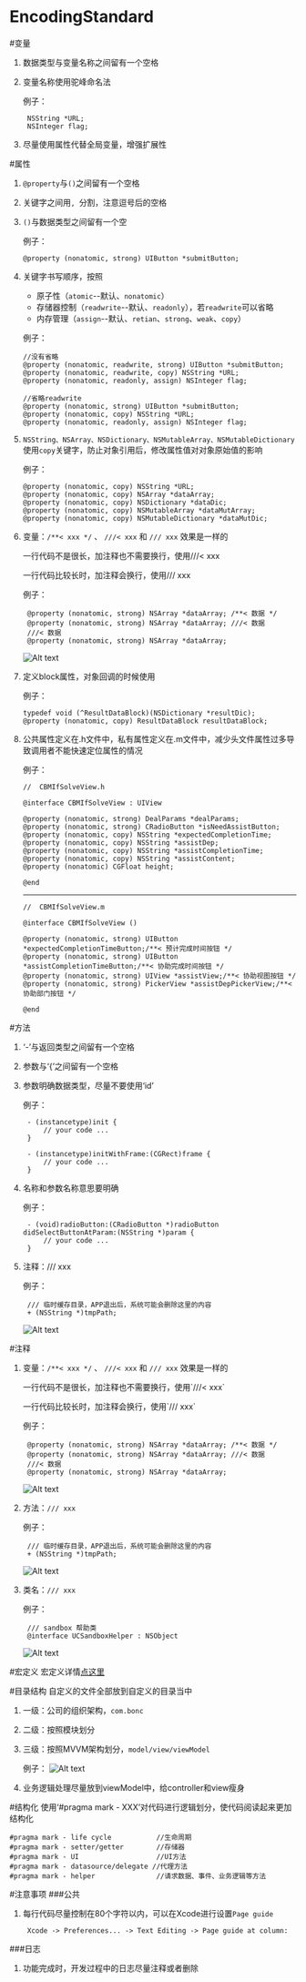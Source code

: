 # EncodingStandard
#变量
1. 数据类型与变量名称之间留有一个空格
2. 变量名称使用驼峰命名法

	例子：
	
		NSString *URL;
		NSInteger flag;
		
3. 尽量使用属性代替全局变量，增强扩展性
	
#属性
1.  `@property`与`()`之间留有一个空格
2.  关键字之间用`, `分割，注意逗号后的空格
3.  `()`与数据类型之间留有一个空

	例子：

		@property (nonatomic, strong) UIButton *submitButton;

4.  关键字书写顺序，按照
	* 原子性（`atomic`--默认、`nonatomic`）
	* 存储器控制（`readwrite`--默认、`readonly`），若`readwrite`可以省略
	* 内存管理（`assign`--默认、`retian`、`strong`、`weak`、`copy`）

	例子：

		//没有省略
		@property (nonatomic, readwrite, strong) UIButton *submitButton;
		@property (nonatomic, readwrite, copy) NSString *URL;
		@property (nonatomic, readonly, assign) NSInteger flag;
	
		//省略readwrite
		@property (nonatomic, strong) UIButton *submitButton;
		@property (nonatomic, copy) NSString *URL;
		@property (nonatomic, readonly, assign) NSInteger flag;

5.  `NSString、NSArray、NSDictionary、NSMutableArray、NSMutableDictionary`使用`copy`关键字，防止对象引用后，修改属性值对对象原始值的影响

	例子：

		@property (nonatomic, copy) NSString *URL;
		@property (nonatomic, copy) NSArray *dataArray;
		@property (nonatomic, copy) NSDictionary *dataDic;
		@property (nonatomic, copy) NSMutableArray *dataMutArray;
		@property (nonatomic, copy) NSMutableDictionary *dataMutDic;

6. 变量：`/**< xxx */` 、 `///< xxx` 和 `/// xxx` 效果是一样的
	<p>一行代码不是很长，加注释也不需要换行，使用///< xxx 
	<p>一行代码比较长时，加注释会换行，使用/// xxx
	
	例子：
		
		@property (nonatomic, strong) NSArray *dataArray; /**< 数据 */
		@property (nonatomic, strong) NSArray *dataArray; ///< 数据
		///< 数据 
		@property (nonatomic, strong) NSArray *dataArray;
	![Alt text](/image/property_1.png)

7.  定义block属性，对象回调的时候使用
 
	例子：

		typedef void (^ResultDataBlock)(NSDictionary *resultDic);
		@property (nonatomic, copy) ResultDataBlock resultDataBlock;
		
8.  公共属性定义在.h文件中，私有属性定义在.m文件中，减少头文件属性过多导致调用者不能快速定位属性的情况
 
	例子：

		//  CBMIfSolveView.h
		
		@interface CBMIfSolveView : UIView

		@property (nonatomic, strong) DealParams *dealParams;
		@property (nonatomic, strong) CRadioButton *isNeedAssistButton;
		@property (nonatomic, copy) NSString *expectedCompletionTime;
		@property (nonatomic, copy) NSString *assistDep;
		@property (nonatomic, copy) NSString *assistCompletionTime;
		@property (nonatomic, copy) NSString *assistContent;
		@property (nonatomic) CGFloat height;

		@end
	---
		//  CBMIfSolveView.m
		
		@interface CBMIfSolveView () 

		@property (nonatomic, strong) UIButton *expectedCompletionTimeButton;/**< 预计完成时间按钮 */
		@property (nonatomic, strong) UIButton *assistCompletionTimeButton;/**< 协助完成时间按钮 */
		@property (nonatomic, strong) UIView *assistView;/**< 协助视图按钮 */
		@property (nonatomic, strong) PickerView *assistDepPickerView;/**< 协助部门按钮 */
		
		@end

#方法
1. ‘-’与返回类型之间留有一个空格
2. 参数与‘{’之间留有一个空格
3. 参数明确数据类型，尽量不要使用‘id’

	例子：

		- (instancetype)init {
    		// your code ...
		}
		
		- (instancetype)initWithFrame:(CGRect)frame {
    		// your code ...
		}
		
4. 名称和参数名称意思要明确

	例子：
	
		- (void)radioButton:(CRadioButton *)radioButton didSelectButtonAtParam:(NSString *)param {
			// your code ...
		}
		
5. 注释：/// xxx

	例子：
	
		/// 临时缓存目录，APP退出后，系统可能会删除这里的内容
		+ (NSString *)tmpPath;
	![Alt text](/image/function_1.png)
		
#注释
1. 变量：`/**< xxx */` 、 `///< xxx` 和 `/// xxx` 效果是一样的
	<p>一行代码不是很长，加注释也不需要换行，使用`///< xxx`
	<p>一行代码比较长时，加注释会换行，使用`/// xxx`
	
	例子：
		
		@property (nonatomic, strong) NSArray *dataArray; /**< 数据 */
		@property (nonatomic, strong) NSArray *dataArray; ///< 数据
		///< 数据 
		@property (nonatomic, strong) NSArray *dataArray;
	![Alt text](/image/property_1.png)
2. 方法：`/// xxx`

	例子：
	
		/// 临时缓存目录，APP退出后，系统可能会删除这里的内容
		+ (NSString *)tmpPath;
	![Alt text](/image/function_1.png)
3. 类名：`/// xxx`

	例子：
	
		/// sandbox 帮助类
		@interface UCSandboxHelper : NSObject
	![Alt text](/image/class_1.png)
	
#宏定义
宏定义详情[点这里](http://example.net/)

#目录结构
自定义的文件全部放到自定义的目录当中

1. 一级：公司的组织架构，`com.bonc`
2. 二级：按照模块划分
3. 三级：按照MVVM架构划分，`model/view/viewModel`

	例子：
		![Alt text](/image/directoryStructure_1.png)
		
4. 业务逻辑处理尽量放到viewModel中，给controller和view瘦身
		
#结构化
使用‘#pragma mark - XXX’对代码进行逻辑划分，使代码阅读起来更加结构化

	#pragma mark - life cycle 			//生命周期
	#pragma mark - setter/getter 		//存储器
	#pragma mark - UI 					//UI方法
	#pragma mark - datasource/delegate //代理方法
	#pragma mark - helper 				//请求数据、事件、业务逻辑等方法
	
#注意事项
###公共
1. 每行代码尽量控制在80个字符以内，可以在Xcode进行设置`Page guide`
	
		Xcode -> Preferences... -> Text Editing -> Page guide at column:

###日志
1. 功能完成时，开发过程中的日志尽量注释或者删除
